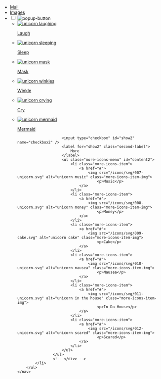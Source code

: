 <!DOCTYPE html>
<html lang="en">
<head>
    <meta charset="UTF-8">
    <meta name="viewport" content="width=device-width, initial-scale=1.0">
    <link rel="stylesheet" type="text/css" href="./style.css">
    <title>HTML-CSS-POPUP</title>
</head>
<body>
    <nav class="menu">
        <ul class="first-menu">
            <li class="first-menu-item"><a href="#">Mail</a></li>
            <li class="first-menu-item"><a href="#">Images</a></li>
            <li>
                <input type="checkbox" id="show" name="checkbox-1" />
                <label for="show">
                    <img src="/icons/popup-button.png" alt="popup-button" class="popup-button">
                </label>
                    <!-- <div class="popup"> -->
                    <ul class="icons-menu" id="content">
                        <li class="icons-item">
                            <a href="#"><img src="/icons/svg/001-unicorn.svg" alt="unicorn laughing" class="icons-item-img">
                                <p>Laugh</p>
                            </a>
                        </li>
                        <li class="icons-item">
                            <a href="#"><img src="/icons/svg/002-unicorn.svg" alt="unicorn sleeping" class="icons-item-img">
                                <p>Sleep</p>
                            </a>
                        </li>
                        <li class="icons-item">
                            <a href="#"><img src="/icons/svg/003-eye mask.svg" alt="unicorn mask" class="icons-item-img">
                                <p>Mask</p>
                            </a>
                        </li>
                        <li class="icons-item">
                            <a href="#"><img src="/icons/svg/004-unicorn.svg" alt="unicorn winkles" class="icons-item-img">
                                <p>Winkle</p>
                            </a>
                        </li>
                        <li class="icons-item">
                            <a href="#"><img src="/icons/svg/005-unicorn.svg" alt="unicorn crying" class="icons-item-img">
                                <p>Cry</p>
                            </a>
                        </li>
                        <li class="icons-item">
                            <a href="#"><img src="/icons/svg/006-unicorn.svg" alt="unicorn mermaid" class="icons-item-img">
                                <p>Mermaid</p>
                            </a>
                        </li>

                        <input type="checkbox" id="show2" name="checkbox2" />
                        <label for="show2" class="second-label">
                            More
                        </label>
                        <ul class="more-icons-menu" id="content2">
                            <li class="more-icons-item">
                                <a href="#">
                                    <img src="/icons/svg/007-unicorn.svg" alt="unicorn music" class="more-icons-item-img">
                                        <p>Music</p>
                                </a>
                            </li>
                            <li class="more-icons-item">
                                <a href="#">
                                    <img src="/icons/svg/008-unicorn.svg" alt="unicorn money" class="more-icons-item-img">
                                        <p>Money</p>
                                </a>
                            </li>
                            <li class="more-icons-item">
                                <a href="#">
                                    <img src="/icons/svg/009-cake.svg" alt="unicorn cake" class="more-icons-item-img">
                                        <p>Cake</p>
                                </a>
                            </li>
                            <li class="more-icons-item">
                                <a href="#">
                                    <img src="/icons/svg/010-unicorn.svg" alt="unicorn nausea" class="more-icons-item-img">
                                        <p>Nausea</p>
                                </a>
                            </li>
                            <li class="more-icons-item">
                                <a href="#">
                                    <img src="/icons/svg/011-unicorn.svg" alt="unicorn in the house" class="more-icons-item-img">
                                        <p>In Da House</p>
                                </a>
                            </li>
                            <li class="more-icons-item">
                                <a href="#">
                                    <img src="/icons/svg/012-unicorn.svg" alt="unicorn scared" class="more-icons-item-img">
                                        <p>Scared</p>
                                </a>
                            </li>
                        </ul>
                    </ul>
                    <!-- </div> -->
            </li>
        </ul>
    </nav>
</body>
</html>

